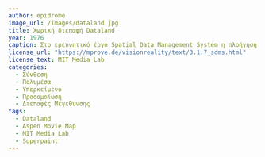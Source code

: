 ```yaml
---
author: epidrome
image_url: /images/dataland.jpg
title: Χωρική διεπαφή Dataland 
year: 1976
caption: Στο ερευνητικό έργο Spatial Data Management System η πλοήγηση σε πολυμεσική πληροφορία μπορεί να γίνει με μια μεταφορά που βασίζεται στην πλοήγηση στο φυσικό περιβάλλον με την προσθήκη της δυνατότητας μεγέθυνσης και μιας ιεαραρχικής οργάνωσης των δεδομένων. Το σύστημα αυτό βασίζεται σε επιλογές που κάνει ο χρήστης με τα ενσωματωμένα σε μια καρέκλα χειριστήρια και στην οπτικοποίηση που βασίζεται σε συμπληρωματικές οθόνες, οι οποίες μπορούν να μεγενθύνουν και να εφαρμόσουν εργαλεία πάνω στα πολυμεσικά δεδομένα.
license_url: "https://mprove.de/visionreality/text/3.1.7_sdms.html"
license_text: MIT Media Lab
categories:
  - Σύνθεση
  - Πολυμέσα
  - Υπερκείμενο
  - Προσομοίωση
  - Διεπαφές Μεγέθυνσης
tags:
  - Dataland
  - Aspen Movie Map
  - MIT Media Lab
  - Superpaint
---
```

